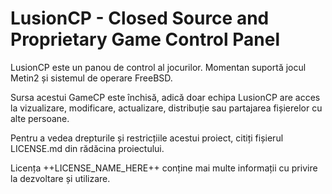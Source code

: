 LusionCP - Closed Source and Proprietary Game Control Panel
========
LusionCP este un panou de control al jocurilor. Momentan suportă jocul Metin2 și sistemul de operare FreeBSD.

Sursa acestui GameCP este închisă, adică doar echipa LusionCP are acces la vizualizare, modificare, actualizare, distribuție sau partajarea fișierelor cu alte persoane.

Pentru a vedea drepturile și restricțiile acestui proiect, citiți fișierul LICENSE.md din rădăcina proiectului.

Licența ++LICENSE_NAME_HERE++ conține mai multe informații cu privire la dezvoltare și utilizare.
